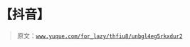 # 【抖音】

> 原文：[`www.yuque.com/for_lazy/thfiu8/unbgl4eg5rkxdur2`](https://www.yuque.com/for_lazy/thfiu8/unbgl4eg5rkxdur2)



